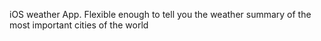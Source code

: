 iOS weather App. Flexible enough to tell you the weather summary of the most important cities of the world
